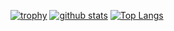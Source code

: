 <!--
**Rozelin-dc/Rozelin-dc** is a ✨ _special_ ✨ repository because its `README.md` (this file) appears on your GitHub profile.

Here are some ideas to get you started:

- 🔭 I’m currently working on ...
- 🌱 I’m currently learning ...
- 👯 I’m looking to collaborate on ...
- 🤔 I’m looking for help with ...
- 💬 Ask me about ...
- 📫 How to reach me: ...
- 😄 Pronouns: ...
- ⚡ Fun fact: ...
-->

[![trophy](https://github-profile-trophy.vercel.app/?username=Rozelin-dc&theme=algolia&no-bg=true)](https://github.com/ryo-ma/github-profile-trophy)
[![github stats](https://github-readme-stats-git-masterrstaa-rickstaa.vercel.app/api?username=Rozelin-dc&count_private=true&theme=transparent)](https://github.com/anuraghazra/github-readme-stats)
[![Top Langs](https://github-readme-stats-git-masterrstaa-rickstaa.vercel.app/api/top-langs/?username=Rozelin-dc&layout=compact&theme=transparent)](https://github.com/anuraghazra/github-readme-stats)
